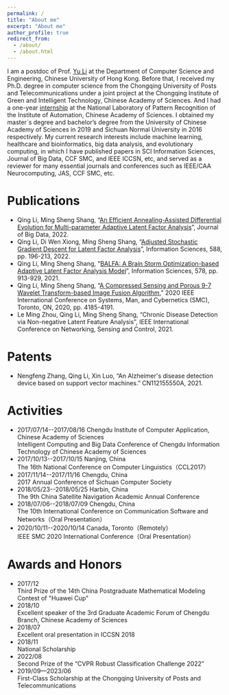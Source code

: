 ```yaml
---
permalink: /
title: "About me"
excerpt: "About me"
author_profile: true
redirect_from: 
  - /about/
  - /about.html
---
```


I am a postdoc of Prof. [Yu Li](https://liyu95.com/) at the Department of Computer Science and Engineering, Chinese University of Hong Kong. Before that, I received my Ph.D. degree in computer science from the Chongqing University of Posts and Telecommunications under a joint project at the Chongqing Institute of Green and Intelligent Technology, Chinese Academy of Sciences. And I had a one-year [internship](http://www.nlpr.ia.ac.cn/pal/People/LiQing.html) at the National Laboratory of Pattern Recognition of the Institute of Automation, Chinese Academy of Sciences. I obtained my master`s degree and bachelor’s degree from the University of Chinese Academy of Sciences in 2019 and Sichuan Normal University in 2016 respectively. My current research interests include machine learning, healthcare and bioinformatics, big data analysis, and evolutionary computing, in which I have published papers in SCI Information Sciences, Journal of Big Data, CCF SMC, and IEEE ICCSN, etc, and served as a reviewer for many essential journals and conferences such as IEEE/CAA Neurocomputing, JAS, CCF SMC, etc.  



Publications
======
* Qing Li, Ming Sheng Shang, “[An Efficient Annealing-Assisted Differential Evolution for Multi-parameter Adaptive Latent Factor Analysis](https://link.springer.com/article/10.1186/s40537-022-00638-8)”, Journal of Big Data, 2022.
*  Qing Li, Di Wen Xiong, Ming Sheng Shang, “[Adjusted Stochastic Gradient Descent for Latent Factor Analysis](https://www.sciencedirect.com/science/article/pii/S0020025521012871)”, Information Sciences, 588, pp. 196-213, 2022.
*  Qing Li, Ming Sheng Shang, “[BALFA: A Brain Storm Optimization-based Adaptive Latent Factor Analysis Model](https://www.sciencedirect.com/science/article/abs/pii/S0020025521008653)”, Information Sciences, 578, pp. 913-929, 2021.
*  Qing Li, Ming Sheng Shang, “[A Compressed Sensing and Porous 9-7 Wavelet Transform-based Image Fusion Algorithm](https://ieeexplore.ieee.org/document/9283284/),” 2020 IEEE International Conference on Systems, Man, and Cybernetics (SMC), Toronto, ON, 2020, pp. 4185-4191.
*  Le Ming Zhou, Qing Li, Ming Sheng Shang, “Chronic Disease Detection via Non-negative Latent Feature Analysis”, IEEE International Conference on Networking, Sensing and Control, 2021.

Patents
======
*  Nengfeng Zhang, Qing Li, Xin Luo, “An Alzheimer's disease detection device based on support vector machines.” CN112155550A, 2021.

Activities
======
 * 2017/07/14--2017/08/16 Chengdu Institute of Computer Application, Chinese Academy of Sciences
<br/> Intelligent Computing and Big Data Conference of Chengdu Information Technology of Chinese Academy of Sciences
  * 2017/10/13--2017/10/15 Nanjing, China
<br/> The 16th National Conference on Computer Linguistics（CCL2017）
  * 2017/11/14--2017/11/16 Chengdu, China
<br/> 2017 Annual Conference of Sichuan Computer Society
  * 2018/05/23--2018/05/25 Harbin, China
<br/> The 9th China Satellite Navigation Academic Annual Conference
  * 2018/07/06--2018/07/09 Chengdu, China
<br/> The 10th International Conference on Communication Software and Networks（Oral Presentation）
  * 2020/10/11--2020/10/14 Canada, Toronto（Remotely）
<br/> IEEE SMC 2020 International Conference（Oral Presentation）
      
Awards and Honors
======
* 2017/12
<br/> Third Prize of the 14th China Postgraduate Mathematical Modeling Contest of "Huawei Cup"
* 2018/10
<br/> Excellent speaker of the 3rd Graduate Academic Forum of Chengdu Branch, Chinese Academy of Sciences
* 2018/07
<br/> Excellent oral presentation in ICCSN 2018
* 2018/11
<br/> National Scholarship
* 2022/08
<br/> Second Prize of the “CVPR Robust Classification Challenge 2022”
* 2019/09—2023/06
<br/> First-Class Scholarship at the Chongqing University of Posts and Telecommunications 

